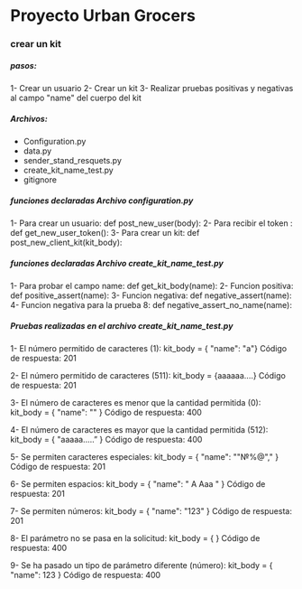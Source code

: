 # Proyecto Urban Grocers
### crear un kit 

##### pasos: 
1- Crear un usuario 
2- Crear un kit 
3- Realizar pruebas positivas y negativas al campo "name" del cuerpo del kit 

##### Archivos:
* Configuration.py 
* data.py
* sender_stand_resquets.py
* create_kit_name_test.py
* gitignore

##### funciones declaradas Archivo configuration.py
1- Para crear un usuario: def post_new_user(body):
2- Para recibir el token : def get_new_user_token():
3- Para crear un kit: def post_new_client_kit(kit_body):

##### funciones declaradas Archivo create_kit_name_test.py
1- Para probar el campo name: def get_kit_body(name):
2- Funcion positiva: def positive_assert(name):
3- Funcion negativa: def negative_assert(name):
4- Funcion negativa para la prueba 8: def negative_assert_no_name(name):

##### Pruebas realizadas en el archivo create_kit_name_test.py

1-	El número permitido de caracteres (1): 
kit_body = { "name": "a"}	Código de respuesta: 201 

2-	El número permitido de caracteres (511): 
kit_body = {aaaaaa....}	Código de respuesta: 201 

3-	El número de caracteres es menor que la cantidad permitida (0):
kit_body = { "name": "" }	Código de respuesta: 400

4-	El número de caracteres es mayor que la cantidad permitida (512):
kit_body = { "aaaaa.....” }	Código de respuesta: 400

5-	Se permiten caracteres especiales:
kit_body = { "name": ""№%@"," }	Código de respuesta: 201 

6-	Se permiten espacios:
kit_body = { "name": " A Aaa " }	Código de respuesta: 201 

7-	Se permiten números:
kit_body = { "name": "123" }	Código de respuesta: 201 

8-	El parámetro no se pasa en la solicitud:
kit_body = { }	Código de respuesta: 400

9-	Se ha pasado un tipo de parámetro diferente (número): 
kit_body = { "name": 123 }	Código de respuesta: 400